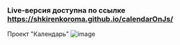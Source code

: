 ### Live-версия доступна по ссылке https://shkirenkoroma.github.io/calendarOnJs/
Проект "Календарь"
![image](https://user-images.githubusercontent.com/61347452/228734086-e61b8401-6841-443b-9429-ec49189b8b49.png)

